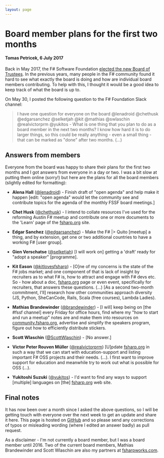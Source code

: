 ```yaml
---
layout: page
---
```


# Board member plans for the first two months

#### Tomas Petricek, 6 July 2017

Back in May 2017, the F# Software Foundation [elected the new Board of 
Trustees](http://foundation.fsharp.org/2017_annual_members_meeting). In the previous years,
many people in the F# community found it hard to see what exactly the board is doing and 
how are individual board members contributing. To help with this, I thought it would be a good
idea to keep track of what the board is up to.

On May 30, I posted the following question to the F# Foundation Slack channel:

> I have one question for everyone on the board @lenadroid @chethusk @edgarsanchez @selketjah @kit 
> @mathias @swlaschin @realvictorprm @yukitos - What is one thing that you plan to do as a board 
> member in the next two months? I know how hard it is to do larger things, so this could be really 
> anything - even a small thing - that can be marked as "done" after two months. (...)

## Answers from members

Everyone from the board was happy to share their plans for the first two months and I got answers
from everyone in a day or two. I was a bit slow at putting them online (sorry!) but here are the
plans for all the board members (slightly edited for formatting):

 * **Alena Hall** ([@lenadroid](http://twitter.com/lenadroid)) - Finish draft of "open agenda" and 
  help make it happen [edit: "open agenda" would let the community see and contribute topics for
  the agenda of the monthly FSSF board meetings.]
  
 * **Chet Husk** ([@chethusk](http://twitter.com/chethusk)) - I intend to collate resources I've used 
  for the reforming Austin F# meetup and contribute one or more documents to the 'Learn' page of the 
  [fsharp.org](http://fsharp.org) site.

 * **Edgar Sanchez** ([@edgarsanchez](http://twitter.com/edgarsanchez)) - Make the F# |> Quito 
  [meetup] a thing, and by extension, get one or two additional countries to have a working F#
  [user group].

 * **Gien Verschatse** ([@selketjah](http://twitter.com/selketjah)) [I will work on] getting a 
  'draft' ready for "adopt a speaker" [programme].

 * **Kit Eason** ([@kitlovesfsharp](https://twitter.com/kitlovesfsharp)) - [O]ne of my concerns is 
  the state of the F# jobs market; and one component of that is lack of insight by recruiters as to 
  what F# is, how to attract and engage with F# devs etc.  So - how about a doc, [fsharp.org](http://fsharp.org) 
  page or even event, specifically for recruiters, that answers these questions. (...)
  [As a second two-month commitment, I'll] research how other communities approach diversity 
  (JS, Python, SheCanCode, Rails, Scala (free courses), Lambda Ladies). 

 * **Mathias Brandewinder** ([@brandewinder](https://twitter.com/brandewinder)) - [I will]
  keep being on [the #fssf channel] every Friday for office hours, find where my "how to start and 
  run a meetup" notes are and make them into resources on [community.fsharp.org](http:community.fsharp.org), 
  advertise and simplify the speakers program, figure out how to efficiently distribute stickers.

 * **Scott Wlaschin** ([@ScottWlaschin](http://twitter.com/ScottWlaschin)) - [No answer.]
 
 * **Victor Peter Rouven Müller** ([@realvictorprm](http://twitter.com/realvictorprm)) [U]pdate 
  [fsharp.org](http://fsharp.org) in such a way that we can start with education-support and listing 
  important F# OSS projects and their needs. (...). I first want to improve support for education 
  and meanwhile try to work out what is possible for OSS (...).

 * **Yukitoshi Suzuki** ([@yukitos](http://twitter.com/yukitos)) - I'd want to find any ways to 
  support [multiple] languages on [the] [fsharp.org](http://fsharp.org) web site.

## Final notes

It has now been over a month since I asked the above questions, so I will be getting touch with 
everyone over the next week to get an update and share it here. This page is hosted on 
[GitHub](https://github.com/the-fsharp-mirror) and so please send any corrections of typos or
misleading wording (where I edited an answer badly) as pull request.

As a disclaimer - I'm not currently a board member, but I was a board member until 2016. Two 
of the current board members, Mathias Brandewinder and Scott Wlaschin are also my partners at
[fsharpworks.com](https://fsharpworks.com/).
